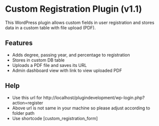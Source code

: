 # Custom Registration Plugin (v1.1)

This WordPress plugin allows custom fields in user registration and stores data in a custom table with file upload (PDF).

## Features
- Adds degree, passing year, and percentage to registration
- Stores in custom DB table
- Uploads a PDF file and saves its URL
- Admin dashboard view with link to view uploaded PDF

## Help
- Use this url for http://localhost/plugindevelopment/wp-login.php?action=register
- Above url is not same in your machine so please adjust according to folder path
- Use shortcode [custom_registration_form]

